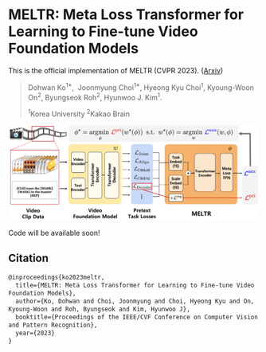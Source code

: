 # MELTR: Meta Loss Transformer for Learning to Fine-tune Video Foundation Models

This is the official implementation of MELTR (CVPR 2023). ([Arxiv](https://arxiv.org/abs/2303.13009))

> Dohwan Ko<sup>1*</sup>,  Joonmyung Choi<sup>1*</sup>, Hyeong Kyu Choi<sup>1</sup>, Kyoung-Woon On<sup>2</sup>, Byungseok Roh<sup>2</sup>, Hyunwoo J. Kim<sup>1</sup>.
>
> <sup>1</sup>Korea University  <sup>2</sup>Kakao Brain



<div align="center">
  <img src="asset/main.png" width="900px" />
</div>



Code will be available soon!



## Citation

```
@inproceedings{ko2023meltr,
  title={MELTR: Meta Loss Transformer for Learning to Fine-tune Video Foundation Models},
  author={Ko, Dohwan and Choi, Joonmyung and Choi, Hyeong Kyu and On, Kyoung-Woon and Roh, Byungseok and Kim, Hyunwoo J},
  booktitle={Proceedings of the IEEE/CVF Conference on Computer Vision and Pattern Recognition},
  year={2023}
}
```